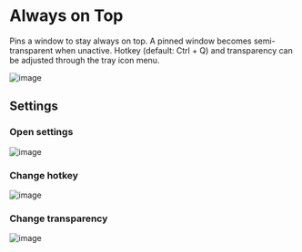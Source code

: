 # Always on Top
Pins a window to stay always on top. A pinned window becomes semi-transparent when unactive. Hotkey (default: Ctrl + Q) and transparency can be adjusted through the tray icon menu.

![image](https://user-images.githubusercontent.com/92390086/169280654-1f1ddeeb-8775-43cf-9b06-83639e3d4191.png)

## Settings

### Open settings
![image](https://user-images.githubusercontent.com/92390086/169280002-7399152d-cf5b-4fc6-b6c6-c246bbcf492f.png)

### Change hotkey
![image](https://user-images.githubusercontent.com/92390086/169280060-0142a0b4-c756-4f39-b294-c143757c60df.png)

### Change transparency
![image](https://user-images.githubusercontent.com/92390086/169280106-56aad078-545e-4996-bde2-323a09964c32.png)
